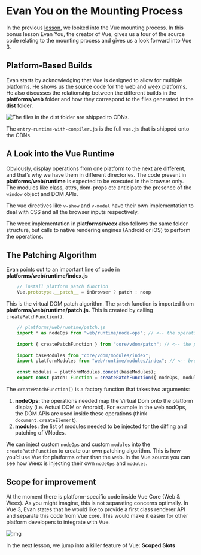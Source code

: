 # Evan You on the Mounting Process

In the previous [lesson](https://www.vuemastery.com/courses/advanced-components/mounting-process), we looked into the Vue mounting process. In this bonus lesson Evan You, the creator of Vue, gives us a tour of the source code relating to the mounting process and gives us a look forward into Vue 3.

## Platform-Based Builds

Evan starts by acknowledging that Vue is designed to allow for multiple platforms. He shows us the source code for the web and [weex](https://weex.incubator.apache.org/) platforms. He also discusses the relationship between the different builds in the **platforms/web** folder and how they correspond to the files generated in the **dist** folder.

![The files in the dist folder are shipped to CDNs.](https://firebasestorage.googleapis.com/v0/b/vue-mastery.appspot.com/o/flamelink%2Fmedia%2Fvue-relation.png?alt=media&token=2d774dce-36f0-40af-9e46-bdf46e496587)

The `entry-runtime-with-compiler.js` is the full `vue.js` that is shipped onto the CDNs.

## A Look into the Vue Runtime

Obviously, display operations from one platform to the next are different, and that’s why we have them in different directories. The code present in **platforms/web/runtime** is expected to be executed in the browser only. The modules like class, attrs, dom-props etc anticipate the presence of the `window` object and DOM APIs.

The vue directives like `v-show` and `v-model` have their own implementation to deal with CSS and all the browser inputs respectively.

The weex implementation in **platforms/weex** also follows the same folder structure, but calls to native rendering engines (Android or iOS) to perform the operations.

## The Patching Algorithm

Evan points out to an important line of code in **platforms/web/runtime/index.js**

```javascript
    // install platform patch function
    Vue.prototype.__patch__ = inBrowser ? patch : noop
```

This is the virtual DOM patch algorithm. The `patch` function is imported from **platforms/web/runtime/patch.js.** This is created by calling `createPatchFunction()`.

```javascript
    // platforms/web/runtime/patch.js
    import * as nodeOps from "web/runtime/node-ops"; // <-- the operations needed to be performed on virtual DOM
    
    import { createPatchFunction } from "core/vdom/patch"; // <-- the platform agnostic factory function for creating patch algorithm
    
    import baseModules from "core/vdom/modules/index";
    import platformModules from "web/runtime/modules/index"; // <-- browser only modules needed by patch algorithm
    
    const modules = platformModules.concat(baseModules);
    export const patch: Function = createPatchFunction({ nodeOps, modules });
```

The `createPatchFunction()` is a factory function that takes two arguments:

1. **nodeOps:** the operations needed map the Virtual Dom onto the platform display (i.e. Actual DOM or Android). For example in the web nodOps, the DOM APIs are used inside these operations (think `document.createElement`).
2. **modules:** the list of modules needed to be injected for the diffing and patching of VNodes.

We can inject custom `nodeOps` and custom `modules` into the `createPatchFunction` to create our own patching algorithm. This is how you’d use Vue for platforms other than the web. In the Vue source you can see how Weex is injecting their own `nodeOps` and `modules`.

## Scope for improvement

At the moment there is platform-specific code inside Vue Core (Web & Weex). As you might imagine, this is not separating concerns optimally. In Vue 3, Evan states that he would like to provide a first class renderer API and separate this code from Vue core. This would make it easier for other platform developers to integrate with Vue.

![img](https://firebasestorage.googleapis.com/v0/b/vue-mastery.appspot.com/o/flamelink%2Fmedia%2F1578371174253_1.png?alt=media&token=5ad4945f-a58b-4e94-8df2-deaa73e93bc8)

In the next lesson, we jump into a killer feature of Vue: **Scoped Slots**